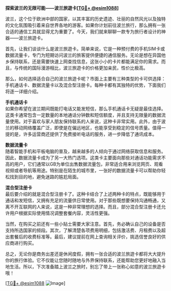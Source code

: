 **探索波兰的无限可能——波兰旅遊卡[[TG💪+ @esim1088](https://t.me/s/esim1088)]**

波兰，这个位于欧洲中部的国家，以其丰富的历史遗迹、壮丽的自然风光以及独特的文化氛围吸引着来自世界各地的游客。如果你计划前往波兰旅行，那么拥有一张合适的通信工具就显得尤为重要了。今天，我们就来聊聊一款专为旅行者设计的神器——波兰旅遊卡。

首先，让我们谈谈什么是波兰旅遊卡。简单来说，它是一种预付费的手机SIM卡或数据流量卡，专门为短期访问波兰的旅客提供便捷的通信服务。无论是想在异国他乡保持联系，还是需要快速上网查找信息，这张小小的卡片都能满足你的需求。而且，与传统的国际漫游相比，波兰旅遊卡的价格更加亲民，性价比极高。

那么，如何选择适合自己的波兰旅遊卡呢？市面上主要有三种类型的卡可供选择：手机通话卡、数据流量卡以及混合型注册卡。每种卡都有其独特的优势，下面我们将逐一详细介绍。

**手机通话卡**  
如果你希望在波兰期间既能打电话又能发短信，那么手机通话卡无疑是最佳选择。这类卡通常包含一定数量的本地通话分钟数和短信额度，并且支持无限量的数据流量使用。对于喜欢与家人朋友保持联系的人来说，这种卡非常实用。此外，由于波兰的移动网络覆盖广泛，即使是在偏远地区，也能享受到稳定的信号质量。值得一提的是，许多运营商还提供了免费接听电话的服务，进一步降低了通讯成本。

**数据流量卡**  
随着智能手机和平板电脑的普及，越来越多的人倾向于通过网络获取信息和服务。因此，数据流量卡成为了另一大热门选项。这类卡主要面向那些对通话功能需求不高的用户，它们通常以GB为单位出售数据流量包，非常适合用来浏览网页、观看视频或者导航等用途。特别是在陌生的城市里，一张好的数据流量卡可以帮助你轻松找到目的地，避免迷路的尴尬局面。

**混合型注册卡**  
最后要介绍的就是混合型注册卡了。这种卡结合了上述两种卡的特点，既能够用于通话和发短信，又拥有充足的流量供日常使用。对于那些既想要保持沟通畅通，又离不开互联网的人来说，这是一种非常理想的选择。而且，部分混合型注册卡还允许用户根据实际使用情况调整套餐内容，灵活性更强。

当然，在购买之前还有一些小贴士需要大家注意。首先，务必确认自己的设备是否支持所选国家的频段。其次，了解清楚各项费用明细，包括激活费、月租费以及超出套餐后的收费标准等。最后，建议提前在网上查询相关评价，挑选信誉良好的供应商进行购买。

总之，无论你是商务出差还是休闲度假，拥有一张合适的波兰旅遊卡都将大大提升你的旅行体验。它不仅能让您随时随地与外界保持联系，还能帮助您更好地融入当地生活。所以，下次准备踏上波兰之旅时，别忘了带上一张称心如意的波兰旅遊卡哦！

[[TG💪+ @esim1088](https://t.me/s/esim1088) ![Image](https://i.postimg.cc/4NQfJmqS/Snipaste-2025-05-13-00-14-12.png)]